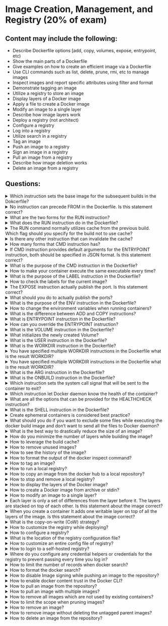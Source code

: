 # Image Creation, Management, and Registry (20% of exam)

## Content may include the following:

* Describe Dockerfile options [add, copy, volumes, expose, entrypoint, etc)
* Show the main parts of a Dockerfile
* Give examples on how to create an efficient image via a Dockerfile
* Use CLI commands such as list, delete, prune, rmi, etc to manage images
* Inspect images and report specific attributes using filter and format
* Demonstrate tagging an image
* Utilize a registry to store an image
* Display layers of a Docker image
* Apply a file to create a Docker image
* Modify an image to a single layer
* Describe how image layers work
* Deploy a registry (not architect)
* Configure a registry
* Log into a registry
* Utilize search in a registry
* Tag an image
* Push an image to a registry
* Sign an image in a registry
* Pull an image from a registry
* Describe how image deletion works
* Delete an image from a registry

## Questions:

<details><summary>Which instruction sets the base image for the subsequent builds in the Dokcerfile?</summary>
<p>

```
FROM
```
</p>
</details>

<details><summary>No instruction can precede FROM in the Dockerfile. Is this statement correct?</summary>
<p>

```
No. ARG is the only instruction can precede FROM
```
</p>
</details>

<details><summary>What are the two forms for the RUN instruction?</summary>
<p>

```
shell form: RUN <command>
exec form: RUN ["executable", "param1", "param2"]
```
</p>
</details>

<details><summary>What does the RUN instruction do in the Dockerfile?</summary>
<p>

```
The RUN instruction will execute any commands in a new layer on top of the current image and commit the results.
```
</p>
</details>

<details><summary>The RUN command normally utilizes cache from the previous build. Which flag should you specify for the build not to use cache?</summary>
<p>

```
--no-cache
docker build --no-cache .
```
</p>
</details>

<details><summary>Is there any other instruction that can invalidate the cache?</summary>
<p>

```
Yes. ADD
```
</p>
</details>

<details><summary>How many forms that CMD instruction has?</summary>
<p>

```
CMD ["executable","param1","param2"] (exec form, this is the preferred form)
CMD ["param1","param2"] (as default parameters to ENTRYPOINT)
CMD command param1 param2 (shell form)
```
</p>
</details>

<details><summary>If CMD instruction provides default arguments for the ENTRYPOINT instruction, both should be specified in JSON format. Is this statement correct?</summary>
<p>

```
Yes
```
</p>
</details>

<details><summary>What is the purpose of the CMD instruction in the Dockerfile?</summary>
<p>

```
The main purpose of a CMD is to provide defaults for an executing container. These defaults can include an executable, or they can omit the executable, in which case you must specify an ENTRYPOINT instruction as well.
```
</p>
</details>

<details><summary>How to make your container execute the same executable every time?</summary>
<p>

```
use ENTRYPOINT in combination with CMD
```
</p>
</details>

<details><summary>What is the purpose of the LABEL instruction in the Dockerfile?</summary>
<p>

```
It adds metadata to the Image
```
</p>
</details>


<details><summary>How to check the labels for the current image?</summary>
<p>

```
docker inspect // Under Labels section
```
</p>
</details>

<details><summary> The EXPOSE instruction actually publish the port. Is this statement correct?</summary>
<p>

```
No. It serves as a type of documentation between the image publisher and image consumer
```
</p>
</details>

<details><summary>What should you do to actually publish the ports?</summary>
<p>

```
use -p flag when running a container
```
</p>
</details>

<details><summary>What is the purpose of the ENV instruction in the Dockerfile?</summary>
<p>

```
ENV <key> <value>
an ENV instruction sets the enviroment value to the key and it is available for the subsequent build steps and in the running container as well.
```
</p>
</details>

<details><summary>How to change the environment variables when running containers?</summary>
<p>

```
docker run --env <key>=<value>
```
</p>
</details>

<details><summary>What is the difference between ADD and COPY instructions?</summary>
<p>

```
ADD [--chown=<user>:<group>] <src>... <dest>
The ADD instruction copies new files, directories or remote file URLs from <src> and adds them to the filesystem of the image at the path <dest>.
COPY [--chown=<user>:<group>] <src>... <dest>
The COPY instruction copies new files or directories from <src> and adds them to the filesystem of the container at the path <dest>.
```
</p>
</details>

<details><summary>What is ENTRYPOINT instruction in the Dockerfile?</summary>
<p>

```
An ENTRYPOINT allows you to configure a container that will run as an executable.
Command line arguments to docker run <image> will be appended after all elements in an exec form ENTRYPOINT, and will override all elements specified using CMD.
```
</p>
</details>

<details><summary>How can you override the ENTRYPOINT instruction?</summary>
<p>

```
docker run --entrypoint
```
</p>
</details>

<details><summary>What is the VOLUME instruction in the Dockerfile?</summary>
<p>

```
The VOLUME instruction creates a mount point with the specified name and marks it as holding externally mounted volumes from native host or other containers.
```
</p>
</details>

<details><summary>What initializes the newly created Volume?</summary>
<p>

```
docker run -v
```
</p>
</details>

<details><summary>What is the USER instruction in the Dockerfile?</summary>
<p>

```
The USER instruction sets the user name (or UID) and optionally the user group (or GID) to use when running the image and for any RUN, CMD and ENTRYPOINT instructions that follow it in the Dockerfile.
```
</p>
</details>

<details><summary>What is the WORKDIR instruction in the Dockerfile?</summary>
<p>

```
The WORKDIR instruction sets the working directory for any RUN, CMD, ENTRYPOINT, COPY and ADD instructions that follow it in the Dockerfile.
```
</p>
</details>

<details><summary>You have specified multiple WORKDIR instructions in the Dockerfile what is the result WORKDIR?</summary>
<p>

```
WORKDIR /a
WORKDIR b
WORKDIR c

RUN pwd
result: /a/b/c
```
</p>
</details>


<details><summary>You have specified multiple WORKDIR instructions in the Dockerfile what is the result WORKDIR?</summary>
<p>

```
WORKDIR /a
WORKDIR /b
WORKDIR c

RUN pwd
result: /b/c
```
</p>
</details>


<details><summary> What is the ARG instruction in the Dockerfile?</summary>
<p>

```
ARG <name>[=<default value>]
The ARG instruction defines a variable that users can pass at build-time to the builder with the docker build command using the --build-arg <varname>=<value> flag.
```
</p>
</details>

<details><summary>What is the ONBUILD instruction in the Dockerfile?</summary>
<p>

```
The ONBUILD instruction adds to the image a trigger instruction to be executed at a later time, when the image is used as the base for another build.
```
</p>
</details>


<details><summary>Which instruction sets the system call signal that will be sent to the container to exit?</summary>
<p>

```
STOPSIGNAL signal
```
</p>
</details>

<details><summary>Which instruction let Docker daemon know the health of the container?</summary>
<p>

```
HEALTHCHECK
```
</p>
</details>

<details><summary>What are all the options that can be provided for the HEALTHCHECK instruction?</summary>
<p>

```
--interval=DURATION (default: 30s)
--timeout=DURATION (default: 30s)
--start-period=DURATION (default: 0s)
--retries=N (default: 3)
```
</p>
</details>

<details><summary>What is the SHELL instruction in the Dockerfile?</summary>
<p>

```
The SHELL instruction allows the default shell used for the shell form of commands to be overridden. The default shell on Linux is ["/bin/sh", "-c"], and on Windows is ["cmd", "/S", "/C"]. The SHELL instruction must be written in JSON form in a Dockerfile.
```
</p>
</details>

<details><summary>Create ephemeral containers is considered best practice?</summary>
<p>

```
Yes
```
</p>
</details>

<details><summary>What should you do if you want to exclude some files while executing the docker build image and don’t want to send all the files to Docker daemon?</summary>
<p>

```
use .dockerignore file
```
</p>
</details>

<details><summary>What is the best way to drastically reduce the size of an image?</summary>
<p>

```
Multi Stage Builds
```
</p>
</details>

<details><summary>How do you minimize the number of layers while building the image?</summary>
<p>

```
Only the instructions RUN, COPY, ADD create layers.
Where possible, use multi-stage builds, and only copy the artifacts you need into the final image.
sort multi line arguments
RUN apt-get update && apt-get install -y \
  bzr \
  cvs \
  git \
  mercurial \
  subversion
```
</p>
</details>

<details><summary>How to leverage the build cache?</summary>
<p>

```
Put instructions that likely to change often at the bottom of the dockerfile.
```
</p>
</details>


<details><summary>How to remove unused images?</summary>
<p>

```
docker image prune
```
</p>
</details>

<details><summary>How to see the history of the image?</summary>
<p>

```
docker image history
```
</p>
</details>

<details><summary>How to format the output of the docker inspect command?</summary>
<p>

```
by using --format flag
//examples
docker inspect --format='{{range .NetworkSettings.Networks}}{{.MacAddress}}{{end}}' $INSTANCE_ID
docker inspect --format='{{.LogPath}}' $INSTANCE_ID
```
</p>
</details>

<details><summary>How to tag an image?</summary>
<p>

```
docker tag SOURCE_IMAGE[:TAG] TARGET_IMAGE[:TAG]
docker tag 0e5574283393 fedora/httpd:version1.0 // by id
docker tag httpd fedora/httpd:version1.0 // by name
docker tag httpd:test fedora/httpd:version1.0.test // by name and tag
docker tag 0e5574283393 myregistryhost:5000/fedora/httpd:version1.0
```
</p>
</details>

<details><summary>How to run a local registry?</summary>
<p>

```
docker run -d -p 5000:5000 --restart=always --name registry registry:2
```
</p>
</details>

<details><summary>How to copy an image from the docker hub to a local repository?</summary>
<p>

```
// pull an image from the Docker Hub
docker pull ubuntu
// tag an image
docker tag ubuntu:16.04 localhost:5000/my-ubuntu
// push the image
docker push localhost:5000/my-ubuntu
```
</p>
</details>


<details><summary>How to stop and remove a local registry?</summary>
<p>

```
docker container stop registry && docker container rm -v registry
```
</p>
</details>

<details><summary>How to display the layers of the Docker image?</summary>
<p>

```
docker image inspect //under Layers section
```
</p>
</details>

<details><summary>How to create a Docker image from archive or stdin?</summary>
<p>

```
docker image load
// example
docker image load -i example.tar
```
</p>
</details>

<details><summary>How to modify an image to a single layer?</summary>
<p>

```
// take any multiple layer image
// run the container
docker export <container> > single-layer.tar
docker import /path/to/single-layer.tar
// check the history
docker image history
```
</p>
</details>

<details><summary>Each layer is only a set of differences from the layer before it. The layers are stacked on top of each other. Is this statement about the image correct?</summary>
<p>

```
Yes
```
</p>
</details>

<details><summary>When you create a container It adds one writable layer on top of all the layers of the image. Is this statement about the image correct?</summary>
<p>

```
yes
```
</p>
</details>


<details><summary>What is the copy-on-write (CoW) strategy?</summary>
<p>

```
Copy-on-write is a strategy of sharing and copying files for maximum efficiency. If a file or directory exists in a lower layer within the image, and another layer (including the writable layer) needs read access to it, it just uses the existing file. The first time another layer needs to modify the file (when building the image or running the container), the file is copied into that layer and modified. This minimizes I/O and the size of each of the subsequent layers.
```
</p>
</details>


<details><summary>How to customize the registry while deploying?</summary>
<p>

```
// customize published port
docker run -d \
  -p 5001:5000 \
  --name registry-test \
  registry:2
// If you want to change the port the registry listens on within the container
docker run -d \
  -e REGISTRY_HTTP_ADDR=0.0.0.0:5001 \
  -p 5001:5001 \
  --name registry-test \
  registry:2
// storage customization
docker run -d \
  -p 5000:5000 \
  --restart=always \
  --name registry \
  -v /mnt/registry:/var/lib/registry \
  registry:2
```
</p>
</details>

<details><summary>How to configure a registry?</summary>
<p>

```
The Registry configuration is based on a YAML file. you can specify a configuration variable from the environment by passing -e arguments to your docker run stanza or from within a Dockerfile using the ENV instruction.
// for example you have a configuration like this for root directory
storage:
  filesystem:
    rootdirectory: /var/lib/registry
// you can create environment variable like this
REGISTRY_STORAGE_FILESYSTEM_ROOTDIRECTORY=/somewhere
it will change from /var/lib/registry to /somewhere
```
</p>
</details>

<details><summary>What is the location of the registry configuration file?</summary>
<p>

```
/etc/docker/registry/config.yml
```
</p>
</details>


<details><summary>How to customize an entire config file of registry?</summary>
<p>

```
docker run -d -p 5000:5000 --restart=always --name registry \
             -v `pwd`/config.yml:/etc/docker/registry/config.yml \
             registry:2
```
</p>
</details>

<details><summary>How to login to a self-hosted registry?</summary>
<p>

```
docker login localhost:5000
```
</p>
</details>

<details><summary>Where do you configure any credential helpers or credentials for the registry to prevent passing every time you log in?</summary>
<p>

```
/etc/docker/daemon.json
```
</p>
</details>


<details><summary>How to limit the number of records when docker search?</summary>
<p>

```
docker search nginx --limit=2
```
</p>
</details>

<details><summary>How to format the docker search?</summary>
<p>

```
docker search --format "{{.Name}}: {{.StarCount}}" nginx
```
</p>
</details>

<details><summary>How to disable Image signing while pushing an image to the repository?</summary>
<p>

```
docker push [OPTIONS] NAME[:TAG]
--disable-content-trust=true
```
</p>
</details>

<details><summary>How to enable docker content trust in the Docker CLI?</summary>
<p>

```
export DOCKER_CONTENT_TRUST=1
docker push <dtr-domain>/<repository>/<image>:<tag>
```
</p>
</details>

<details><summary>How to pull an image from the repository?</summary>
<p>

```
docker pull [OPTIONS] NAME[:TAG|@DIGEST]
// pulling from docker hub by default
docker pull debian
// pulling from other repositories
docker pull myregistry.local:5000/testing/test-image
```
</p>
</details>

<details><summary>How to pull an image with multiple images?</summary>
<p>

```
-a or --all-tags
docker pull --all-tags fedora
```
</p>
</details>

<details><summary>How to remove all images which are not used by existing containers?</summary>
<p>

```
docker image prune -a
```
</p>
</details>

<details><summary>How to limit the scope when pruning images?</summary>
<p>

```
by uisng --filter flag
docker image prune -a --filter "until=24h"
```
</p>
</details>

<details><summary>How to remove an image?</summary>
<p>

```
docker rmi <IMAGE ID>
```
</p>
</details>

<details><summary>How to remove image without deleting the untagged parent images?</summary>
<p>

```
docker rmi --no-prune <IMAGE ID>
```
</p>
</details>

<details><summary>How to delete an image from the repository?</summary>
<p>

```
login into DTR web UI
go to the TAGS section delete the specific TAG
you can also delete all images by deleting the entire repository
```
</p>
</details>
